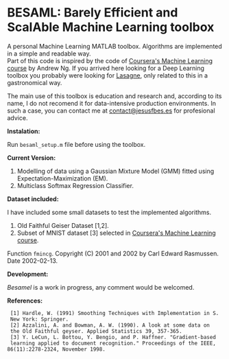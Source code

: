 # BESAML: Barely Efficient and ScalAble Machine Learning toolbox

A personal Machine Learning MATLAB toolbox. Algorithms are implemented in a simple and readable way.  
Part of this code is inspired by the code of [Coursera's Machine Learning course](https://www.coursera.org/learn/machine-learning) by Andrew Ng. If you arrived here looking for a Deep Learning toolbox you probably were looking for [Lasagne](https://github.com/Lasagne/Lasagne), only related to this in a gastronomical way.

The main use of this toolbox is education and research and, according to its name, I do not recomend it for data-intensive production environments. In such a case, you can contact me at [contact@jesusfbes.es](contact@jesusfbes.es) for profesional advice.


**Instalation:**

Run `besaml_setup.m` file before using the toolbox. 

**Current Version:**

1. Modelling of data using a Gaussian Mixture Model (GMM) fitted using Expectation-Maximization (EM).
2. Multiclass Softmax Regression Classifier.


**Dataset included:**

I have included some small datasets to test the implemented algorithms.

1. Old Faithful Geiser Dataset [1,2].
2. Subset of MNIST dataset [3] selected in [Coursera's Machine Learning course](https://www.coursera.org/learn/machine-learning).
 

Function `fmincg`. Copyright (C) 2001 and 2002 by Carl Edward Rasmussen. Date 2002-02-13.

**Development:**

*Besamel* is a work in progress, any comment would be welcomed.

**References:**

     [1] Hardle, W. (1991) Smoothing Techniques with Implementation in S.
     New York: Springer.
     [2] Azzalini, A. and Bowman, A. W. (1990). A look at some data on
     the Old Faithful geyser. Applied Statistics 39, 357-365.
     [3] Y. LeCun, L. Bottou, Y. Bengio, and P. Haffner. "Gradient-based
     learning applied to document recognition." Proceedings of the IEEE, 86(11):2278-2324, November 1998.

